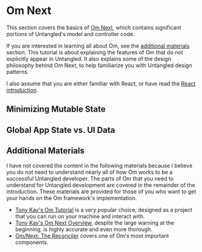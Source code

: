 # Om Next

This section covers the basics of [Om Next](https://github.com/omcljs/om/wiki/Quick-Start-%28om.next%29), which
contains significant portions of Untangled's model and controller code.

If you are interested in learning all about Om, see the [additional materials]() section. This tutorial is
about explaining the features of Om that do not explicitly appear in Untangled. It also explains some of the design
philosophy behind Om Next, to help familiarize you with Untangled design patterns.

I also assume that you are either familiar with React, or have read the [React introduction](./react.md).

## Minimizing Mutable State

## Global App State vs. UI Data

## Additional Materials

I have not covered the content in the following materials because I believe you do not need to understand nearly all of
how Om works to be a successful Untangled developer. The parts of Om that you need to understand for Untangled development
are covered in the remainder of the introduction. These materials are provided for those of you who want to get your
hands on the Om framework's implementation.

- [Tony Kay's Om Tutorial](https://github.com/awkay/om-tutorial) is a very popular choice, designed as a project that
you can run on your machine and interact with.
- [Tony Kay's Om Next Overview](https://github.com/awkay/om/wiki/Om-Next-Overview), despite the large warning at the
beginning, is highly accurate and even more thorough.
- [Om/Next: The Reconciler](https://medium.com/@kovasb/om-next-the-reconciler-af26f02a6fb4#.p49wiekag) covers one of
Om's most important components.

